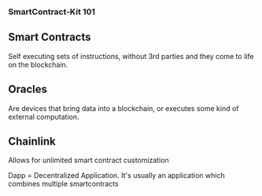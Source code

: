### SmartContract-Kit 101

## Smart Contracts
 Self executing sets of instructions, without 3rd parties and they come to life on the blockchain.

 ## Oracles
 Are devices that bring data into a blockchain, or executes some kind of external computation. 

 ## Chainlink
 Allows for unlimited smart contract customization

 Dapp = Decentralized Application. It's usually an application which combines multiple smartcontracts 